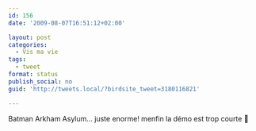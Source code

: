 ```yaml
---
id: 156
date: '2009-08-07T16:51:12+02:00'

layout: post
categories:
  - Vis ma vie
tags:
  - tweet
format: status
publish_social: no
guid: 'http://tweets.local/?birdsite_tweet=3180116821'

---
```


Batman Arkham Asylum… juste enorme! menfin la démo est trop courte 🙁